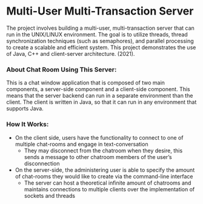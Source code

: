 # Multi-User Multi-Transaction Server
The project involves building a multi-user, multi-transaction server that can run in the UNIX/LINUX environment. The goal is to utilize threads, thread synchronization techniques (such as semaphores), and parallel processing to create a scalable and efficient system. This project demonstrates the use of Java, C++ and client-server architecture. (2021).

### About Chat Room Using This Server:
This is a chat window application that is composed of two main components, a server-side component and a client-side component. This means that the server
backend can run in a separate environment than the client. The client is written in Java, so that it can run in any environment that supports Java.

### How It Works:
* On the client side, users have the functionality to connect to one of multiple chat-rooms and engage in text-conversation
    * They may disconnect from the chatroom when they desire, this sends a message to other chatroom members of the user’s disconnection
* On the server-side, the administering user is able to specify the amount of chat-rooms they would like to create via the command-line interface
    * The server can host a theoretical infinite amount of chatrooms and maintains connections to multiple clients over the implementation of sockets and threads
